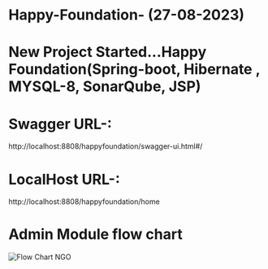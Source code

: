 # Happy-Foundation- (27-08-2023)
# New Project Started...Happy Foundation(Spring-boot, Hibernate , MYSQL-8, SonarQube, JSP) 

# Swagger URL-: 
http://localhost:8808/happyfoundation/swagger-ui.html#/
# LocalHost URL-:
http://localhost:8808/happyfoundation/home

# Admin Module flow chart


![Flow Chart NGO](https://github.com/vivekgithub1997/Happy-Foundation/assets/61921329/30e1e9b8-20fb-4c3a-923e-ad2b8b88a019)
